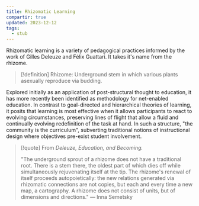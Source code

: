 ```yaml
---
title: Rhizomatic Learning
compartir: true
updated: 2023-12-12
tags:
  - stub
---
```



Rhizomatic learning is a variety of pedagogical practices informed by the work of Gilles Deleuze and Félix Guattari. It takes it's name from the rhizome.

> [!definition]
> Rhizome: Underground stem in which various plants asexually reproduce via budding.

Explored initially as an application of post-structural thought to education, it has more recently been identified as methodology for net-enabled education. In contrast to goal-directed and hierarchical theories of learning, it posits that learning is most effective when it allows participants to react to evolving circumstances, preserving lines of flight that allow a fluid and continually evolving redefinition of the task at hand. In such a structure, "the community is the curriculum", subverting traditional notions of instructional design where objectives pre-exist student involvement.

> [!quote] From _Deleuze, Education, and Becoming._
>
> "The underground sprout of a rhizome does not have a traditional root. There is a stem there, the oldest part of which dies off while simultaneously rejuvenating itself at the tip. The rhizome's renewal of itself proceeds autopoietically: the new relations generated via rhizomatic connections are not copies, but each and every time a new map, a cartography. A rhizome does not consist of units, but of dimensions and directions." — Inna Semetsky
